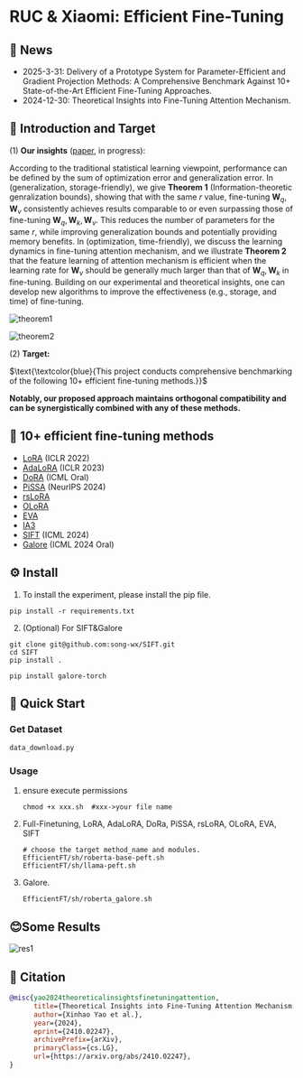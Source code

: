 # RUC & Xiaomi: Efficient Fine-Tuning

## 📰 News

- 2025-3-31: Delivery of a Prototype System for Parameter-Efficient and Gradient Projection Methods: A Comprehensive Benchmark Against 10+ State-of-the-Art Efficient Fine-Tuning Approaches.
- 2024-12-30: Theoretical Insights into Fine-Tuning Attention Mechanism.

## 🎯 Introduction and Target

(1) **Our insights** ([paper](https://arxiv.org/abs/2410.02247), in progress):

According to the traditional statistical learning viewpoint, performance can be defined by the sum of optimization error and generalization error. In (generalization, storage-friendly), we give **Theorem 1** (Information-theoretic genralization bounds), showing that with the same $r$ value, fine-tuning $\mathbf{W}_q,\mathbf{W}_v$ consistently achieves results comparable to or even surpassing those of fine-tuning $\mathbf{W}_q,\mathbf{W}_k,\mathbf{W}_v$. This reduces the number of parameters for the same $r$, while improving generalization bounds and potentially providing memory benefits. In (optimization, time-friendly), we discuss the learning dynamics in fine-tuning attention mechanism, and we illustrate **Theorem 2** that the feature learning of attention mechanism is efficient when the learning rate for $\mathbf{W}_v$ should be generally much larger than that of $\mathbf{W}_q,\mathbf{W}_k$ in fine-tuning. Building on our experimental and theoretical insights, one can develop new algorithms to improve the effectiveness (e.g., storage, and time) of fine-tuning.

![theorem1](EfficientFT\figs\theorem1.jpg)

![theorem2](EfficientFT\figs\theorem2.jpg)

(2) **Target:**

$\text{\textcolor{blue}{This project conducts comprehensive benchmarking of the following 10+ efficient fine-tuning methods.}}$

**Notably, our proposed approach maintains orthogonal compatibility and can be synergistically combined with any of these methods.**

## 📖 10+ efficient fine-tuning methods

- [LoRA](https://openreview.net/forum?id=nZeVKeeFYf9) (ICLR 2022)
- [AdaLoRA](https://openreview.net/forum?id=lq62uWRJjiY) (ICLR 2023)
- [DoRA](https://arxiv.org/abs/2402.09353) (ICML Oral)
- [PiSSA](https://openreview.net/forum?id=6ZBHIEtdP4) (NeurIPS 2024)
- [rsLoRA](https://arxiv.org/abs/2312.03732)
- [OLoRA](https://arxiv.org/abs/2406.01775)
- [EVA](https://arxiv.org/abs/2410.07170)
- [IA3](https://arxiv.org/abs/2205.05638)
- [SIFT](https://arxiv.org/abs/2312.11875) (ICML 2024)
- [Galore](https://arxiv.org/abs/2403.03507) (ICML 2024 Oral)

## ⚙️ Install

1. To install the experiment, please install the pip file.

```
pip install -r requirements.txt
```

2. (Optional) For SIFT&Galore

```
git clone git@github.com:song-wx/SIFT.git
cd SIFT
pip install .
```

```
pip install galore-torch
```

## 🚀 Quick Start

### Get Dataset

```bash
data_download.py
```

### Usage

1. ensure execute permissions

   ```
   chmod +x xxx.sh  #xxx->your file name
   ```

2. Full-Finetuning, LoRA, AdaLoRA, DoRa, PiSSA, rsLoRA, OLoRA, EVA, SIFT

   ```
   # choose the target method_name and modules.
   EfficientFT/sh/roberta-base-peft.sh 
   EfficientFT/sh/llama-peft.sh
   ```

3. Galore.

   ```
   EfficientFT/sh/roberta_galore.sh
   ```

## 😊Some Results

![res1](EfficientFT\figs\res1.jpg)

## 📝 Citation

```bibtex
@misc{yao2024theoreticalinsightsfinetuningattention,
      title={Theoretical Insights into Fine-Tuning Attention Mechanism: Generalization and Optimization}, 
      author={Xinhao Yao et al.},
      year={2024},
      eprint={2410.02247},
      archivePrefix={arXiv},
      primaryClass={cs.LG},
      url={https://arxiv.org/abs/2410.02247}, 
}
```
